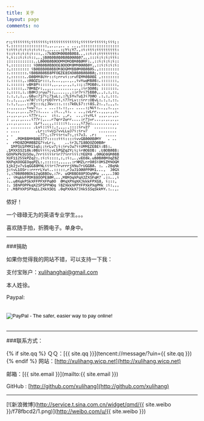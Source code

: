 ```yaml
---
title: 关于
layout: page
comments: no
---
```



![](https://github.com/xulihang/xulihang.github.io/raw/master/album/me.gif)

侬好！

一个碌碌无为的英语专业学生。。。

喜欢随手拍，折腾电子。单身中。


----

###捐助

如果你觉得我的网站不错，可以支持一下我：

支付宝账户：xulihanghai@gmail.com

本人姓徐。

Paypal:

<form action="https://www.paypal.com/cgi-bin/webscr" method="post"><input name="cmd" type="hidden" value="_donations" />
<input name="business" type="hidden" value="xulihanghai@163.com" />
<input name="lc" type="hidden" value="US" />
<input name="item_name" type="hidden" value="Donate to Xu Lihang" />
<input name="no_note" type="hidden" value="0" />
<input name="currency_code" type="hidden" value="USD" />
<input name="bn" type="hidden" value="PP-DonationsBF:btn_donateCC_LG.gif:NonHostedGuest" /><br />
<input alt="PayPal - The safer, easier way to pay online!" name="submit" src="https://www.paypalobjects.com/en_US/i/btn/btn_donateCC_LG.gif" type="image" /><br />
<img src="https://www.paypalobjects.com/zh_XC/i/scr/pixel.gif" alt="" width="1" height="1" border="0" /></form>

----

###联系方式：

{% if site.qq %}
ＱＱ：[{{ site.qq }}](tencent://message/?uin={{ site.qq }})
{% endif %}
网站：[http://xulihang.wicp.net](http://xulihang.wicp.net)

邮箱：[{{ site.email }}](mailto:{{ site.email }})

GitHub : [http://github.com/xulihang](http://github.com/xulihang)

----


[![新浪微博](http://service.t.sina.com.cn/widget/qmd/{{ site.weibo }}/f78fbcd2/1.png)](http://weibo.com/u/{{ site.weibo }})

